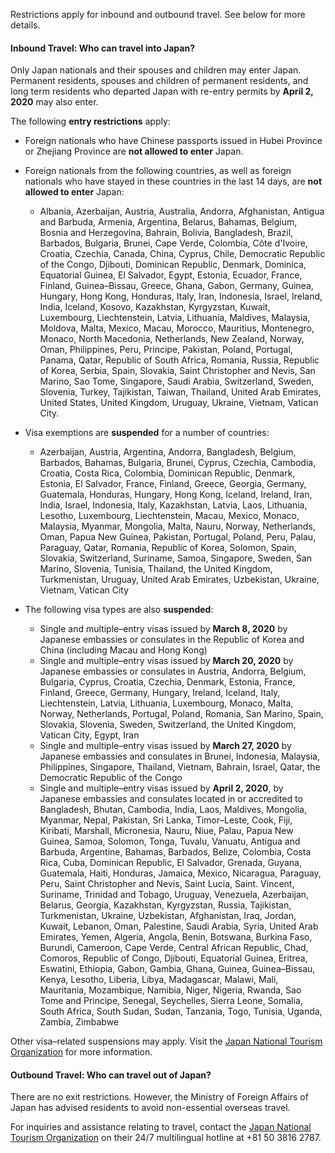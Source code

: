 Restrictions apply for inbound and outbound travel. See below for more details.

#### Inbound Travel: Who can travel into Japan?

Only Japan nationals and their spouses and children may enter Japan. Permanent residents, spouses and children of permanent residents, and long term residents who departed Japan with re-entry permits by **April 2, 2020** may also enter.

The following **entry restrictions** apply:

- Foreign nationals who have Chinese passports issued in Hubei Province or Zhejiang Province are **not allowed to enter** Japan.
- Foreign nationals from the following countries, as well as foreign nationals who have stayed in these countries in the last 14 days, are **not allowed to enter** Japan:
  - Albania, Azerbaijan, Austria, Australia, Andorra, Afghanistan, Antigua and Barbuda, Armenia, Argentina, Belarus, Bahamas, Belgium, Bosnia and Herzegovina, Bahrain, Bolivia, Bangladesh, Brazil, Barbados, Bulgaria, Brunei, Cape Verde, Colombia, Côte d'Ivoire, Croatia, Czechia, Canada, China, Cyprus, Chile, Democratic Republic of the Congo, Djibouti, Dominican Republic, Denmark, Dominica, Equatorial Guinea, El Salvador, Egypt, Estonia, Ecuador, France, Finland, Guinea–Bissau, Greece, Ghana, Gabon, Germany, Guinea, Hungary, Hong Kong, Honduras, Italy, Iran, Indonesia, Israel, Ireland, India, Iceland, Kosovo, Kazakhstan, Kyrgyzstan, Kuwait, Luxembourg, Liechtenstein, Latvia, Lithuania, Maldives, Malaysia, Moldova, Malta, Mexico, Macau, Morocco, Mauritius, Montenegro, Monaco, North Macedonia, Netherlands, New Zealand, Norway, Oman, Philippines, Peru, Principe, Pakistan, Poland, Portugal, Panama, Qatar, Republic of South Africa, Romania, Russia, Republic of Korea, Serbia, Spain, Slovakia, Saint Christopher and Nevis, San Marino, Sao Tome, Singapore, Saudi Arabia, Switzerland, Sweden, Slovenia, Turkey, Tajikistan, Taiwan, Thailand, United Arab Emirates, United States, United Kingdom, Uruguay, Ukraine, Vietnam, Vatican City.

- Visa exemptions are **suspended** for a number of countries:
  - Azerbaijan, Austria, Argentina, Andorra, Bangladesh, Belgium, Barbados, Bahamas, Bulgaria, Brunei, Cyprus, Czechia, Cambodia, Croatia, Costa Rica, Colombia, Dominican Republic, Denmark, Estonia, El Salvador, France, Finland, Greece, Georgia, Germany, Guatemala, Honduras, Hungary, Hong Kong, Iceland, Ireland, Iran, India, Israel, Indonesia, Italy, Kazakhstan, Latvia, Laos, Lithuania, Lesotho, Luxembourg, Liechtenstein, Macau, Mexico, Monaco, Malaysia, Myanmar, Mongolia, Malta, Nauru, Norway, Netherlands, Oman, Papua New Guinea, Pakistan, Portugal, Poland, Peru, Palau, Paraguay, Qatar, Romania, Republic of Korea, Solomon, Spain, Slovakia, Switzerland, Suriname, Samoa, Singapore, Sweden, San Marino, Slovenia, Tunisia, Thailand, the United Kingdom, Turkmenistan, Uruguay, United Arab Emirates, Uzbekistan, Ukraine, Vietnam, Vatican City

- The following visa types are also **suspended**:
  - Single and multiple–entry visas issued by **March 8, 2020** by Japanese embassies or consulates in the Republic of Korea and China (including Macau and Hong Kong)
  - Single and multiple–entry visas issued by **March 20, 2020** by Japanese embassies or consulates in Austria, Andorra, Belgium, Bulgaria, Cyprus, Croatia, Czechia, Denmark, Estonia, France, Finland, Greece, Germany, Hungary, Ireland, Iceland, Italy, Liechtenstein, Latvia, Lithuania, Luxembourg, Monaco, Malta, Norway, Netherlands, Portugal, Poland, Romania, San Marino, Spain, Slovakia, Slovenia, Sweden, Switzerland, the United Kingdom, Vatican City, Egypt, Iran
  - Single and multiple–entry visas issued by **March 27, 2020** by Japanese embassies and consulates in Brunei, Indonesia, Malaysia, Philippines, Singapore, Thailand, Vietnam,  Bahrain, Israel, Qatar, the Democratic Republic of the Congo
  - Single and multiple–entry visas issued by **April 2, 2020**, by Japanese embassies and consulates located in or accredited to Bangladesh, Bhutan, Cambodia, India, Laos, Maldives, Mongolia, Myanmar, Nepal, Pakistan, Sri Lanka, Timor–Leste, Cook, Fiji, Kiribati, Marshall, Micronesia, Nauru, Niue, Palau, Papua New Guinea, Samoa, Solomon, Tonga, Tuvalu, Vanuatu, Antigua and Barbuda, Argentine, Bahamas, Barbados, Belize, Colombia, Costa Rica, Cuba, Dominican Republic, El Salvador, Grenada, Guyana, Guatemala, Haiti, Honduras, Jamaica, Mexico, Nicaragua, Paraguay, Peru, Saint Christopher and Nevis, Saint Lucia, Saint. Vincent, Suriname, Trinidad and Tobago, Uruguay, Venezuela, Azerbaijan, Belarus, Georgia, Kazakhstan, Kyrgyzstan, Russia, Tajikistan, Turkmenistan, Ukraine, Uzbekistan, Afghanistan, Iraq, Jordan, Kuwait, Lebanon, Oman, Palestine, Saudi Arabia, Syria, United Arab Emirates, Yemen, Algeria, Angola, Benin, Botswana, Burkina Faso, Burundi, Cameroon, Cape Verde, Central African Republic, Chad, Comoros, Republic of Congo, Djibouti, Equatorial Guinea, Eritrea, Eswatini, Ethiopia, Gabon, Gambia, Ghana, Guinea, Guinea–Bissau, Kenya, Lesotho, Liberia, Libya, Madagascar, Malawi, Mali, Mauritania, Mozambique, Namibia, Niger, Nigeria, Rwanda, Sao Tome and Principe, Senegal, Seychelles, Sierra Leone, Somalia, South Africa, South Sudan, Sudan, Tanzania, Togo, Tunisia, Uganda, Zambia, Zimbabwe

Other visa–related suspensions may apply. Visit the [Japan National Tourism Organization](https://www.japan.travel/en/coronavirus/) for more information.

#### Outbound Travel: Who can travel out of Japan?

There are no exit restrictions. However, the Ministry of Foreign Affairs of Japan has advised residents to avoid non-essential overseas travel.

For inquiries and assistance relating to travel, contact the [Japan National Tourism Organization](https://www.japan.travel/en/coronavirus/) on their 24/7 multilingual hotline at +81 50 3816 2787.
